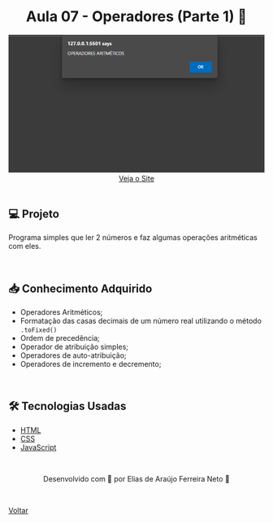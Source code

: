 <h1 align="center">Aula 07 - Operadores (Parte 1) 🔢</h1>

<div align="center">
  <img src="./demonstracao.gif">
</div>

<div align="center">
  <a href="https://elias-neto.github.io/Curso-em-video-JavaScript/moduloB/aula07/index.html">Veja o Site</a>
</div>

<br>

## 💻 Projeto

Programa simples que ler 2 números e faz algumas operações aritméticas com eles.

<br>

## 📥 Conhecimento Adquirido 

- Operadores Aritméticos;
- Formatação das casas decimais de um número real utilizando o método `.toFixed()`
- Ordem de precedência;
- Operador de atribuição simples;
- Operadores de auto-atribuição;
- Operadores de incremento e decremento;

<br>

## 🛠 Tecnologias Usadas

- [HTML](https://www.w3schools.com/html/)
- [CSS](https://www.w3schools.com/css/)
- [JavaScript](https://www.w3schools.com/js/)

<br>

<p align="center"> Desenvolvido com 💙 por Elias de Araújo Ferreira Neto 👋 <p>

<br>
  
<a href="../../README.md">Voltar</a>